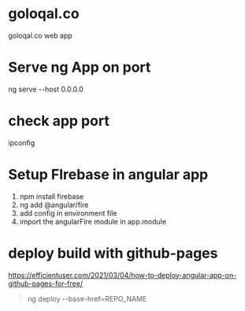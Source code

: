 # goloqal.co
goloqal.co web app

# Serve ng App on port
ng serve --host 0.0.0.0

# check app port
ipconfig
<!-- 192.168.0.109:4200 -->

# Setup FIrebase in angular app
1. npm install firebase
2. ng add @angular/fire
3. add config in environment file
4. import the angularFire module in app.module

# deploy build with github-pages
https://efficientuser.com/2021/03/04/how-to-deploy-angular-app-on-github-pages-for-free/

> ng deploy --base-href=REPO_NAME
